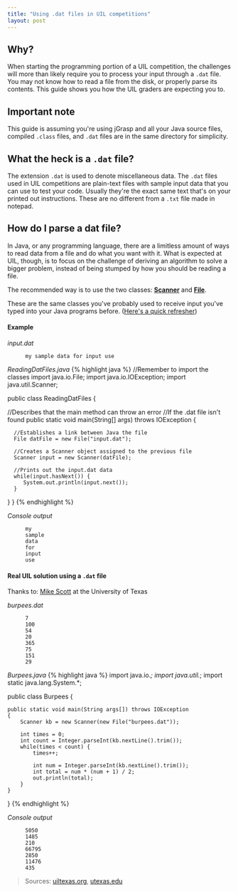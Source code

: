 ```yaml
---
title: "Using .dat files in UIL competitions"
layout: post
---
```


## Why?

When starting the programming portion of a UIL competition, the challenges will more than likely require you to process your input through a `.dat` file. You may not know how to read a file from the disk, or properly parse its contents. This guide shows you how the UIL graders are expecting you to.

## Important note

This guide is assuming you're using jGrasp and all your Java source files, compiled `.class` files, and `.dat` files are in the same directory for simplicity.

## What the heck is a `.dat` file?

The extension `.dat` is used to denote miscellaneous data. The `.dat` files used in UIL competitions are plain-text files with sample input data that you can use to test your code. Usually they're the exact same text that's on your printed out instructions. These are no different from a `.txt` file made in notepad.

## How do I parse a dat file?

In Java, or any programming language, there are a limitless amount of ways to read data from a file and do what you want with it. What is expected at UIL, though, is to focus on the challenge of deriving an algorithm to solve a bigger problem, instead of being stumped by how you should be reading a file.

The recommended way is to use the two classes:  **[Scanner](https://docs.oracle.com/javase/7/docs/api/java/util/Scanner.html)** and **[File](https://docs.oracle.com/javase/7/docs/api/java/io/File.html)**.

These are the same classes you've probably used to receive input you've typed into your Java programs before. ([Here's a quick refresher](http://stackoverflow.com/questions/11871520/how-can-i-read-input-from-the-console-using-the-scanner-class-in-java))

#### Example

*input.dat*
<figure class="highlight">
<pre>
<code>my sample data for input use</code>
</pre>
</figure>

*ReadingDatFiles.java*
{% highlight java %}
//Remember to import the classes
import java.io.File;
import java.io.IOException;
import java.util.Scanner;

public class ReadingDatFiles {

   //Describes that the main method can throw an error
   //If the .dat file isn't found
   public static void main(String[] args) throws IOException {

      //Establishes a link between Java the file
      File datFile = new File("input.dat");  

      //Creates a Scanner object assigned to the previous file
      Scanner input = new Scanner(datFile);

      //Prints out the input.dat data
      while(input.hasNext()) {
         System.out.println(input.next());
      }

   }
}
{% endhighlight %}

*Console output*
<figure class="highlight">
<pre>
<code>my<br>sample<br>data<br>for<br>input<br>use</code>
</pre>
</figure>

#### Real UIL solution using a `.dat` file

Thanks to: <a href="https://www.cs.utexas.edu/~scottm/uil/practiceMaterials.html">Mike Scott</a> at the University of Texas

*burpees.dat*
<figure class="highlight">
<pre>
<code>7
100
54
20
365
75
151
29</code>
</pre>
</figure>

*Burpees.java*
{% highlight java %}
import java.io.*;
import java.util.*;
import static java.lang.System.*;

public class Burpees {

	public static void main(String args[]) throws IOException
	{
		Scanner kb = new Scanner(new File("burpees.dat"));

		int times = 0;
		int count = Integer.parseInt(kb.nextLine().trim());
		while(times < count) {
			times++;		

			int num = Integer.parseInt(kb.nextLine().trim());
			int total = num * (num + 1) / 2;
			out.println(total);
		}
	}
}
{% endhighlight %}

*Console output*
<figure class="highlight">
<pre>
<code>5050
1485
210
66795
2850
11476
435</code>
</pre>
</figure>




> Sources: [uiltexas.org](http://www.uiltexas.org/academics/computer-science/resources),
> [utexas.edu](https://www.cs.utexas.edu/~scottm/uil/practiceMaterials.html)
